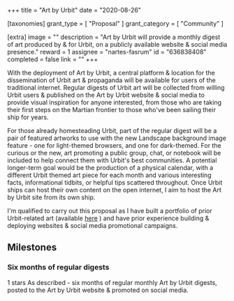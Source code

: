 +++
title = "Art by Urbit"
date = "2020-08-26"

[taxonomies]
grant_type = [ "Proposal" ]
grant_category = [ "Community" ]

[extra]
image = ""
description = "Art by Urbit will provide a monthly digest of art produced by & for Urbit, on a publicly available website & social media presence."
reward = 1
assignee = "nartes-fasrum"
id = "636838408"
completed = false
link = ""
+++

With the deployment of Art by Urbit, a central platform & location for the dissemination of Urbit art & propaganda will be available for users of the traditional internet. Regular digests of Urbit art will be collected from willing Urbit users & published on the Art by Urbit website & social media to provide visual inspiration for anyone interested, from those who are taking their first steps on the Martian frontier to those who've been sailing their ship for years.

For those already homesteading Urbit, part of the regular digest will be a pair of featured artworks to use with the new Landscape background image feature - one for light-themed browsers, and one for dark-themed. For the curious or the new, art promoting a public group, chat, or notebook will be included to help connect them with Urbit's best communities. A potential longer-term goal would be the production of a physical calendar, with a different Urbit themed art piece for each month and various interesting facts, informational tidbits, or helpful tips scattered throughout. Once Urbit ships can host their own content on the open internet, I aim to host the Art by Urbit site from its own ship.

I'm qualified to carry out this proposal as I have built a portfolio of prior Urbit-related art (available [here](https://twitter.com/nartesfasrum) ) and have prior experience building & deploying websites & social media promotional campaigns.

## Milestones

### Six months of regular digests

1 stars
As described - six months of regular monthly Art by Urbit digests, posted to the Art by Urbit website & promoted on social media.
